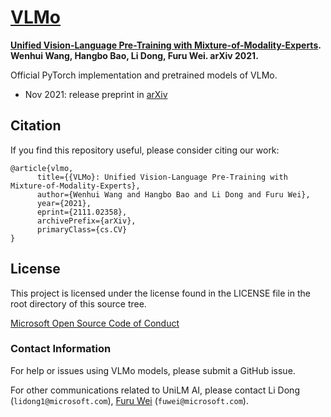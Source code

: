 # [VLMo](https://arxiv.org/abs/2111.02358)

**[Unified Vision-Language Pre-Training with Mixture-of-Modality-Experts](https://arxiv.org/abs/2111.02358). Wenhui Wang, Hangbo Bao, Li Dong, Furu Wei. arXiv 2021.**

Official PyTorch implementation and pretrained models of VLMo.

- Nov 2021: release preprint in [arXiv](https://arxiv.org/abs/2111.02358)


## Citation

If you find this repository useful, please consider citing our work:
```
@article{vlmo,
      title={{VLMo}: Unified Vision-Language Pre-Training with Mixture-of-Modality-Experts}, 
      author={Wenhui Wang and Hangbo Bao and Li Dong and Furu Wei},
      year={2021},
      eprint={2111.02358},
      archivePrefix={arXiv},
      primaryClass={cs.CV}
}
```


## License
This project is licensed under the license found in the LICENSE file in the root directory of this source tree.

[Microsoft Open Source Code of Conduct](https://opensource.microsoft.com/codeofconduct)

### Contact Information

For help or issues using VLMo models, please submit a GitHub issue.

For other communications related to UniLM AI, please contact Li Dong (`lidong1@microsoft.com`), [Furu Wei](http://gitnlp.org/) (`fuwei@microsoft.com`).
